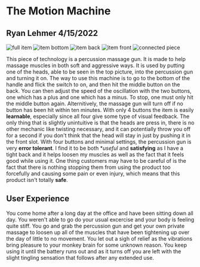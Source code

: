 # The Motion Machine
## Ryan Lehmer 4/15/2022

![full item](https://cdn.discordapp.com/attachments/803725603848454197/965146092951965716/IMG_20220417_000256.jpg)
![item bottom](https://cdn.discordapp.com/attachments/803725603848454197/965146092180230154/IMG_20220417_000326.jpg)
![item back](https://cdn.discordapp.com/attachments/803725603848454197/965146091832098816/IMG_20220417_000355.jpg)
![item front](https://cdn.discordapp.com/attachments/803725603848454197/965146620519936050/IMG_20220417_000708.jpg)
![connected piece](https://cdn.discordapp.com/attachments/803725603848454197/965146619886583828/IMG_20220417_000744.jpg)

This piece of technology is a percussion massage gun. It is made to help massage muscles in both soft and aggressive ways. It is used by putting one of the heads, able to be seen in the top picture, into the percussion gun and turning it on. The way to use this machine is to go to the bottom of the handle and flick the switch to on, and then hit the middle button on the back. You can then adjust the speed of the oscillation with the two buttons, one which has a plus and one which has a minus. To stop, one must only hit the middle button again. Alternitively, the massage gun will turn off if no button has been hit within ten minutes. With only 4 buttons the item is easily **learnable**, especially since all four give some type of visual feedback. The only thing that is slightly unintuitive is that the heads are press in, there is no other mechanic like twisting necessary, and it can potentially throw you off for a second if you don't think that the head will stay in just by pushing it in the front slot. With four buttons and minimal settings, the percussion gun is very **error tolerant**. I find it to be both **useful* and **satisfying** as I have a tight back and it helps loosen my muscles as well as the fact that it feels good while using it. One thing customers may have to be careful of is the fact that there is nothing stopping them from using the product too forcefully and causing some pain or even injury, which means that this product isn't totally **safe**.

## User Experience
You come home after a long day at the office and have been sitting down all day. You weren't able to go do your usual excercise and your body is feeling quite stiff. You go and grab the percussion gun and get your own private massage to loosen up all of the muscles that have been tightening up over the day of little to no movement. You let out a sigh of relief as the vibrations bring pleasure to your monkey brain for some unknown reason. You keep using it until the battery runs out and as it turns off you are left with the slight tingling sensation that follows after any extended use. 
